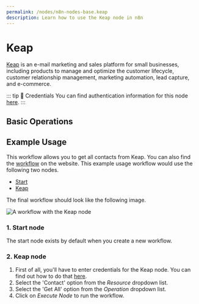 ```yaml
---
permalink: /nodes/n8n-nodes-base.keap
description: Learn how to use the Keap node in n8n
---
```


# Keap

[Keap](https://keap.com/) is an e-mail marketing and sales platform for small businesses, including products to manage and optimize the customer lifecycle, customer relationship management, marketing automation, lead capture, and e-commerce.

::: tip 🔑 Credentials
You can find authentication information for this node [here](../../../credentials/Keap/README.md).
:::

## Basic Operations

<Resource node="n8n-nodes-base.keap" />

## Example Usage

This workflow allows you to get all contacts from Keap. You can also find the [workflow](https://n8n.io/workflows/553) on the website. This example usage workflow would use the following two nodes.
- [Start](../../core-nodes/Start/README.md)
- [Keap]()

The final workflow should look like the following image.

![A workflow with the Keap node](REDACTED)

### 1. Start node

The start node exists by default when you create a new workflow.

### 2. Keap node

1. First of all, you'll have to enter credentials for the Keap node. You can find out how to do that [here](../../../credentials/Keap/README.md).
2. Select the 'Contact' option from the *Resource* dropdown list.
3. Select the 'Get All' option from the *Operation* dropdown list.
4. Click on *Execute Node* to run the workflow.
